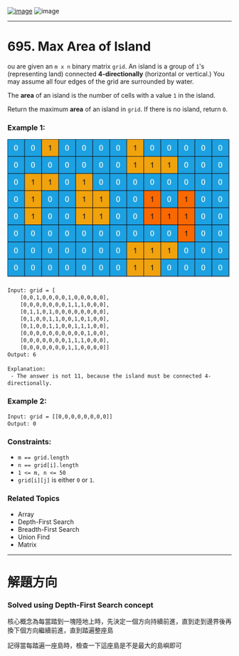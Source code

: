 [![image](https://img.shields.io/badge/Leetcode-Link-blue?logo=leetcode)](https://leetcode.com/problems/max-area-of-island/)
![image](https://img.shields.io/badge/Difficulty-Medium-yellow)

---

# 695. Max Area of Island

ou are given an `m x n` binary matrix `grid`. An island is a group of `1`'s (representing land) connected **4-directionally** (horizontal or vertical.) You may assume all four edges of the grid are surrounded by water.

The **area** of an island is the number of cells with a value `1` in the island.

Return the maximum **area** of an island in `grid`. If there is no island, return `0`.

### Example 1:

![image](./image/maxarea1-grid.jpeg)

```
Input: grid = [
    [0,0,1,0,0,0,0,1,0,0,0,0,0],
    [0,0,0,0,0,0,0,1,1,1,0,0,0],
    [0,1,1,0,1,0,0,0,0,0,0,0,0],
    [0,1,0,0,1,1,0,0,1,0,1,0,0],
    [0,1,0,0,1,1,0,0,1,1,1,0,0],
    [0,0,0,0,0,0,0,0,0,0,1,0,0],
    [0,0,0,0,0,0,0,1,1,1,0,0,0],
    [0,0,0,0,0,0,0,1,1,0,0,0,0]]
Output: 6

Explanation:
 - The answer is not 11, because the island must be connected 4-directionally.
```

### Example 2:

```
Input: grid = [[0,0,0,0,0,0,0,0]]
Output: 0
```

### Constraints:

- `m == grid.length`
- `n == grid[i].length`
- `1 <= m, n <= 50`
- `grid[i][j]` is either `0` or `1`.

### Related Topics

- Array
- Depth-First Search
- Breadth-First Search
- Union Find
- Matrix
  
---

# 解題方向

### Solved using Depth-First Search concept

核心概念為每當踏到一塊陸地上時，先決定一個方向持續前進，直到走到邊界後再換下個方向繼續前進，直到踏遍整座島

記得當每踏遍一座島時，檢查一下這座島是不是最大的島嶼即可